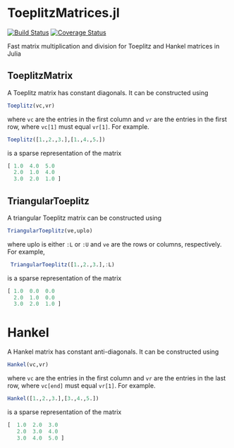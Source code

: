 ToeplitzMatrices.jl
===========

[![Build Status](https://travis-ci.org/andreasnoack/ToeplitzMatrices.jl.svg?branch=master)](https://travis-ci.org/andreasnoack/ToeplitzMatrices.jl)
[![Coverage Status](https://coveralls.io/repos/github/andreasnoack/ToeplitzMatrices.jl/badge.svg?branch=master&bust=1)](https://coveralls.io/github/andreasnoack/ToeplitzMatrices.jl?branch=master)

Fast matrix multiplication and division for Toeplitz and Hankel matrices in Julia


## ToeplitzMatrix

A Toeplitz matrix has constant diagonals.  It can be constructed using

```julia
Toeplitz(vc,vr)
```

where `vc` are the entries in the first column and `vr` are the entries in the first row, where `vc[1]` must equal `vr[1]`.  For example.

```julia
Toeplitz([1.,2.,3.],[1.,4.,5.])
```

is a sparse representation of the matrix

```julia
[ 1.0  4.0  5.0
  2.0  1.0  4.0
  3.0  2.0  1.0 ]
```

## TriangularToeplitz

A triangular Toeplitz matrix can be constructed using

```julia
TriangularToeplitz(ve,uplo)
```

where uplo is either `:L` or `:U` and `ve` are the rows or columns, respectively.  For example,

```julia
 TriangularToeplitz([1.,2.,3.],:L)
 ```

 is a sparse representation of the matrix

 ```julia
 [ 1.0  0.0  0.0
   2.0  1.0  0.0
   3.0  2.0  1.0 ]
 ```

 # Hankel

 A Hankel matrix has constant anti-diagonals.  It can be constructed using

 ```julia
 Hankel(vc,vr)
 ```

 where `vc` are the entries in the first column and `vr` are the entries in the last row, where `vc[end]` must equal `vr[1]`.  For example.

 ```julia
 Hankel([1.,2.,3.],[3.,4.,5.])
 ```

 is a sparse representation of the matrix

 ```julia
 [  1.0  2.0  3.0
    2.0  3.0  4.0
    3.0  4.0  5.0 ]
 ```
